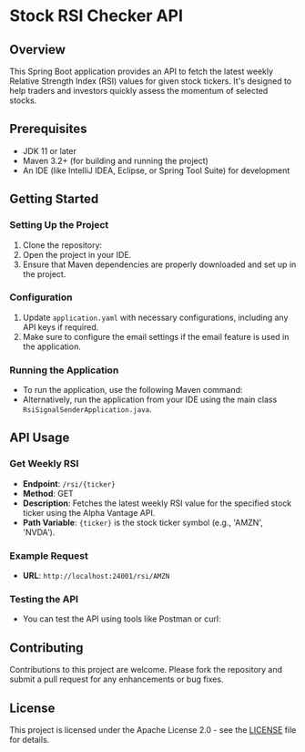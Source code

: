 # Stock RSI Checker API

## Overview
This Spring Boot application provides an API to fetch the latest weekly Relative Strength Index (RSI) values for given stock tickers. It's designed to help traders and investors quickly assess the momentum of selected stocks.

## Prerequisites
- JDK 11 or later
- Maven 3.2+ (for building and running the project)
- An IDE (like IntelliJ IDEA, Eclipse, or Spring Tool Suite) for development

## Getting Started

### Setting Up the Project
1. Clone the repository:
2. Open the project in your IDE.
3. Ensure that Maven dependencies are properly downloaded and set up in the project.

### Configuration
1. Update `application.yaml` with necessary configurations, including any API keys if required.
2. Make sure to configure the email settings if the email feature is used in the application.

### Running the Application
- To run the application, use the following Maven command:
- Alternatively, run the application from your IDE using the main class `RsiSignalSenderApplication.java`.

## API Usage

### Get Weekly RSI
- **Endpoint**: `/rsi/{ticker}`
- **Method**: GET
- **Description**: Fetches the latest weekly RSI value for the specified stock ticker using the Alpha Vantage API.
- **Path Variable**: `{ticker}` is the stock ticker symbol (e.g., 'AMZN', 'NVDA').

### Example Request
- **URL**: `http://localhost:24001/rsi/AMZN`

### Testing the API
- You can test the API using tools like Postman or curl:

## Contributing
Contributions to this project are welcome. Please fork the repository and submit a pull request for any enhancements or bug fixes.

## License
This project is licensed under the Apache License 2.0 - see the [LICENSE](https://www.apache.org/licenses/LICENSE-2.0) file for details.